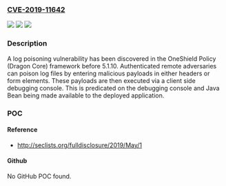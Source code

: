 ### [CVE-2019-11642](https://cve.mitre.org/cgi-bin/cvename.cgi?name=CVE-2019-11642)
![](https://img.shields.io/static/v1?label=Product&message=n%2Fa&color=blue)
![](https://img.shields.io/static/v1?label=Version&message=n%2Fa&color=blue)
![](https://img.shields.io/static/v1?label=Vulnerability&message=n%2Fa&color=brighgreen)

### Description

A log poisoning vulnerability has been discovered in the OneShield Policy (Dragon Core) framework before 5.1.10. Authenticated remote adversaries can poison log files by entering malicious payloads in either headers or form elements. These payloads are then executed via a client side debugging console. This is predicated on the debugging console and Java Bean being made available to the deployed application.

### POC

#### Reference
- http://seclists.org/fulldisclosure/2019/May/1

#### Github
No GitHub POC found.

